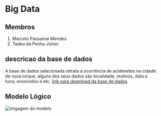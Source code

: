 # Big Data

## Membros
1. Marcelo Passamai Mendes
2. Tadeu da Penha Júnior

## descricao da base de dados
A base de dados selecionada retrata a ocorrência de acidenetes na cidade de nova iorque, alguns dos seus dados são localidade, motivos, data e hora, envolvidos e etc. 
[link para download da base de dados](https://data.cityofnewyork.us/Public-Safety/NYPD-Motor-Vehicle-Collisions/h9gi-nx95?fbclid=IwAR2XYyTJ3G03QmmkpV5kyPQ2r9dAR8_fhWquPDzGMc0HL2vRZEX192oduEI)
## Modelo Lógico
![imgagem do modelo](https://github.com/MarceloMendes94/big-data/tree/master/modelos/modelo_conceitual_img.png)
